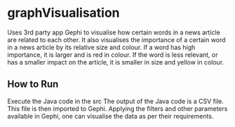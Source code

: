 # graphVisualisation
Uses 3rd party app Gephi to visualise how certain words in a news article are related to each other.
It also visualises the importance of a certain word in a news article by its relative size and colour.
If a word has high importance, it is larger and is red in colour. If the word is less relevant, or has a smaller impact on the article, it is smaller in size and yellow in colour. 

## How to Run
Execute the Java code in the src
The output of the Java code is a CSV file.
This file is then imported to Gephi.
Applying the filters and other parameters available in Gephi, one can visualise the data as per their requirements.
